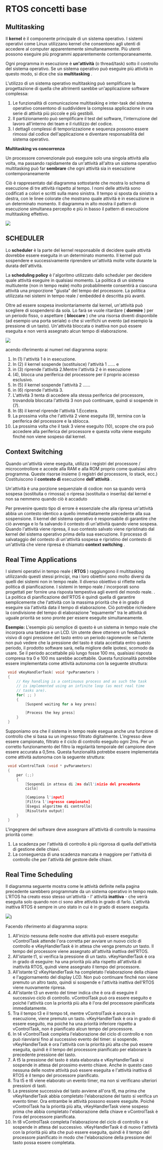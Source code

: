 # RTOS concetti base

## Multitasking 

Il **kernel** è il componente principale di un sistema operativo. I sistemi operativi come Linux utilizzano kernel che consentono agli  utenti di accedere al computer apparentemente simultaneamente. Più utenti possono eseguire più programmi apparentemente contemporaneamente.

Ogni programma in esecuzione è **un'attività** (o thread/task) sotto il controllo del sistema operativo. Se un sistema operativo può eseguire più attività in questo modo, si dice che sia **multitasking** .

L'utilizzo di un sistema operativo multitasking può semplificare la progettazione  di quella che altrimenti sarebbe un'applicazione software complessa:  

1. Le funzionalità di comunicazione multitasking e inter-task del sistema  operativo consentono di suddividere la complessa applicazione in una  serie di attività più piccole e più gestibili. 
2. Il partizionamento può semplificare il test del software, l'interruzione  del lavoro all'interno dei team e il riutilizzo del codice. 
3. I dettagli complessi di temporizzazione e sequenza possono essere rimossi dal codice dell'applicazione e diventare responsabilità del sistema  operativo.

**Multitasking vs concorrenza**

Un processore convenzionale può eseguire solo una singola attività alla volta, ma passando rapidamente da un'attività all'altra un sistema operativo multitasking può far **sembrare** che ogni attività sia in esecuzione contemporaneamente

 Ciò è rappresentato dal diagramma sottostante che mostra lo schema di esecuzione di tre attività rispetto al tempo. I nomi delle attività sono codificati a colori e scritti sulla mano sinistra. Il tempo si sposta da sinistra a destra, con le linee colorate che  mostrano quale attività è in esecuzione in un determinato momento. Il diagramma in alto mostra il pattern di esecuzione simultanea percepito e più in basso il pattern di esecuzione multitasking effettivo.

![](https://www.freertos.org/wp-content/uploads/2018/07/TaskExecution.gif)

## SCHEDULER

Lo **scheduler** è la parte del kernel responsabile di decidere quale attività dovrebbe essere eseguita in un determinato momento. Il kernel può sospendere e successivamente riprendere un'attività molte volte durante la durata dell'attività.

La **scheduling policy** è l'algoritmo utilizzato dallo scheduler per decidere quale attività eseguire in qualsiasi momento. La politica di un sistema multiutente (non in tempo reale) molto  probabilmente consentirà a ciascuna attività una proporzione "giusta"  del tempo del processore. La politica utilizzata nei sistemi in tempo reale / embedded è descritta più avanti.

Oltre ad essere sospesa involontariamente dal kernel, un'attività può scegliere di sospendersi da sola. Lo farà se vuole ritardare ( **dormire** ) per un periodo fisso, o aspettare ( **bloccare** ) che una risorsa diventi disponibile (ad esempio una porta seriale) o  che si verifichi un evento (ad esempio la pressione di un tasto). Un'attività bloccata o inattiva non può essere eseguita e non verrà assegnato alcun tempo di elaborazione.

![](https://www.freertos.org/wp-content/uploads/2018/07/suspending.gif)

acendo riferimento ai numeri nel diagramma sopra: 

1. In (1) l'attività 1 è in esecuzione.
2. In (2) il kernel sospende (sostituisce) l'attività 1 ...... e 
3. in (3) riprende l'attività 2.Mentre l'attività 2 è in esecuzione 
4. (4), blocca una periferica del processore per il proprio accesso esclusivo.
5. In (5) il kernel sospende l'attività 2 ......  
6. in (6) riprende l'attività 3.
7. L'attività 3 tenta di accedere alla stessa periferica del processore, trovandola  bloccata l'attività 3 non può continuare, quindi si sospende in (7).
8. In (8) il kernel riprende l'attività 1.Eccetera.
9. La prossima volta che l'attività 2 viene eseguita (9), termina con la periferica del processore e la sblocca.
10. La prossima volta che il task 3 viene eseguito (10), scopre che ora può  accedere alla periferica del processore e questa volta viene eseguito  finché non viene sospeso dal kernel. 

## Context Switching

Quando un'attività viene eseguita, utilizza i registri del processore /  microcontrollore e accede alla RAM e alla ROM proprio come qualsiasi  altro programma. Queste risorse insieme (i registri del processore, lo stack, ecc.) Costituiscono il **contesto di** esecuzione **dell'attività** .

Un'attività è una porzione sequenziale di codice: non sa quando verrà sospesa  (sostituita o rimossa) o ripresa (sostituita o inserita) dal kernel e  non sa nemmeno quando ciò è accaduto

Per prevenire questo tipo di errore è essenziale che alla ripresa  un'attività abbia un contesto identico a quello immediatamente  precedente alla sua sospensione. Il kernel del sistema operativo è responsabile di garantire che ciò  avvenga e lo fa salvando il contesto di un'attività quando viene  sospesa. Quando l'attività viene ripresa, il suo contesto salvato viene ripristinato dal kernel  del sistema operativo prima della sua esecuzione. Il processo di salvataggio del contesto di un'attività sospesa e  ripristino del contesto di un'attività che viene ripresa è chiamato **context switching** . 

## Real Time Applications

I sistemi operativi in tempo reale ( **RTOS** ) raggiungono il multitasking utilizzando questi stessi principi, ma i  loro obiettivi sono molto diversi da quelli dei sistemi non in tempo  reale. Il diverso obiettivo si riflette nella politica di pianificazione. I sistemi in tempo reale / incorporati sono progettati per fornire una risposta tempestiva agli eventi del mondo reale. . La politica di pianificazione dell'RTOS è quindi quella di garantire  semplicemente che l'attività con la massima priorità che è in grado di  eseguire sia l'attività data il tempo di elaborazione. Ciò potrebbe richiedere la condivisione del tempo di elaborazione  "equamente" tra le attività di uguale priorità se sono pronte per essere eseguite simultaneamente.

**Esempio:** L'esempio più semplice di questo è un sistema in tempo reale che incorpora una tastiera e un LCD. Un utente deve ottenere un feedback visivo di ogni pressione del tasto  entro un periodo ragionevole: se l'utente non può vedere che la  pressione del tasto è stata accettata entro questo periodo, il prodotto  software sarà, nella migliore delle ipotesi, scomodo da usare. Se il periodo accettabile più lungo fosse 100 ms, qualsiasi risposta compresa tra 0 e 100 ms sarebbe accettabile. Questa funzionalità potrebbe essere implementata come attività autonoma con la seguente struttura:

```c
 void vKeyHandlerTask( void *pvParameters )
 {
     // Key handling is a continuous process and as such the task
     // is implemented using an infinite loop (as most real time
     // tasks are).
     for( ;; )
     {
         [Suspend waiting for a key press]

         [Process the key press]
     }
 }
```

Supponiamo ora che il sistema in tempo reale esegua anche una funzione di  controllo che si basa su un ingresso filtrato digitalmente. L'ingresso deve essere campionato, filtrato e il ciclo di controllo eseguito ogni 2ms. Per un corretto funzionamento del filtro la regolarità temporale del campione deve essere accurata a 0,5ms. Questa funzionalità potrebbe essere implementata come attività autonoma con la seguente struttura:

```c
 void vControlTask ​​(void * pvParameters)
 {
     per (;;)
     {
         [Sospendi in attesa di 2ms dall'inizio del precedente
         ciclo]

         [Campiona l'input]
         [Filtra l'ingresso campionato]
         [Esegui algoritmo di controllo]
         [Risultato output]
     }
 }
```

L'ingegnere del software deve assegnare all'attività di controllo la massima priorità come:

1. La scadenza per l'attività di controllo è più rigorosa di quella dell'attività di gestione delle chiavi. 
2. La conseguenza di una scadenza mancata è maggiore per l'attività di controllo che per l'attività del gestore delle chiavi.

## Real Time Scheduling

Il diagramma seguente mostra come le attività definite nella pagina  precedente sarebbero programmate da un sistema operativo in tempo reale. L'RTOS ha creato esso stesso un'attività - l' attività **inattiva** - che verrà eseguita solo quando non ci sono altre attività in grado di farlo. L'attività inattiva RTOS è sempre in uno stato in cui è in grado di essere eseguita.

![](https://www.freertos.org/wp-content/uploads/2018/07/RTExample.gif))

Facendo riferimento al diagramma sopra: 

1. All'inizio nessuna delle nostre due attività può essere eseguita: vControlTask  attende l'ora corretta per avviare un nuovo ciclo di controllo e  vKeyHandlerTask è in attesa che venga premuto un tasto. Il tempo del processore viene assegnato all'attività inattiva dell'RTOS.
2. All'istante t1, si verifica la pressione di un tasto. vKeyHandlerTask è ora in grado di eseguire: ha una priorità più alta rispetto  all'attività di inattività RTOS, quindi viene assegnato il tempo del  processore.
3. All'istante t2 vKeyHandlerTask ha completato l'elaborazione della chiave e l'aggiornamento del display LCD. Non può continuare finché non viene premuto un altro tasto, quindi si  sospende e l'attività inattiva dell'RTOS viene nuovamente ripresa.
4. All'istante t3 un evento del timer indica che è ora di eseguire il successivo ciclo di controllo. vControlTask può ora essere eseguito e poiché l'attività con la priorità più alta è l'ora del processore pianificata immediatamente.
5. Tra il tempo t3 e il tempo t4, mentre vControlTask è ancora in esecuzione, viene premuto un tasto. vKeyHandlerTask è ora in grado di essere eseguito, ma poiché ha una priorità inferiore  rispetto a vControlTask, non è pianificato alcun tempo del processore.
6. In t4 vControlTask completa l'elaborazione del ciclo di controllo e non  può riavviarsi fino al successivo evento del timer: si sospende. vKeyHandlerTask è ora l'attività con la priorità più alta che può essere eseguita,  quindi è il tempo del processore pianificato per elaborare la precedente pressione del tasto.
7. A t5 la pressione del tasto è stata elaborata e vKeyHandlerTask si sospende in attesa del prossimo evento chiave. Anche in questo caso nessuna delle nostre attività può essere eseguita e  l'attività inattiva di RTOS è il tempo del processore pianificato.
8. Tra t5 e t6 viene elaborato un evento timer, ma non si verificano ulteriori pressioni di tasti.
9. La pressione successiva del tasto avviene all'ora t6, ma prima che  vKeyHandlerTask abbia completato l'elaborazione del tasto si verifica un evento timer. Ora entrambe le attività possono essere eseguite. Poiché vControlTask ha la priorità più alta, vKeyHandlerTask viene sospeso  prima che abbia completato l'elaborazione della chiave e vControlTask  è l'ora del processore pianificata.
10. In t8 vControlTask completa l'elaborazione del ciclo di controllo e si sospende in attesa del successivo. vKeyHandlerTask è di nuovo l'attività con la priorità più alta che può essere eseguita, quindi è il tempo del processore pianificato in modo che l'elaborazione della pressione del tasto possa essere completata.